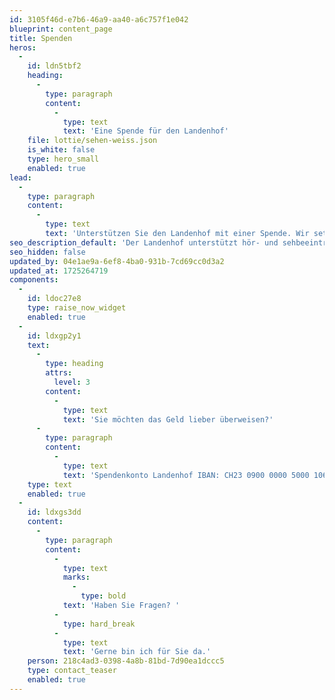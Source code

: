 ```yaml
---
id: 3105f46d-e7b6-46a9-aa40-a6c757f1e042
blueprint: content_page
title: Spenden
heros:
  -
    id: ldn5tbf2
    heading:
      -
        type: paragraph
        content:
          -
            type: text
            text: 'Eine Spende für den Landenhof'
    file: lottie/sehen-weiss.json
    is_white: false
    type: hero_small
    enabled: true
lead:
  -
    type: paragraph
    content:
      -
        type: text
        text: 'Unterstützen Sie den Landenhof mit einer Spende. Wir setzen Ihre Spende auf jeden Fall dafür ein, Kindern und Jugendlichen mit einer Hör- oder Sehbeeinträchtigung kleine und grosse Wünsche zu erfüllen oder ihnen zusätzliche Hilfeleistungen zu ermöglichen. Herzlichen Dank für Ihre wertvolle Unterstützung!'
seo_description_default: 'Der Landenhof unterstützt hör- und sehbeeinträchtigte Kinder & Jugendliche in ihrem selbstbestimmten Leben durch Förderung ihrer Fähigkeiten & Entwicklung'
seo_hidden: false
updated_by: 04e1ae9a-6ef8-4ba0-931b-7cd69cc0d3a2
updated_at: 1725264719
components:
  -
    id: ldoc27e8
    type: raise_now_widget
    enabled: true
  -
    id: ldxgp2y1
    text:
      -
        type: heading
        attrs:
          level: 3
        content:
          -
            type: text
            text: 'Sie möchten das Geld lieber überweisen?'
      -
        type: paragraph
        content:
          -
            type: text
            text: 'Spendenkonto Landenhof IBAN: CH23 0900 0000 5000 1067 6'
    type: text
    enabled: true
  -
    id: ldxgs3dd
    content:
      -
        type: paragraph
        content:
          -
            type: text
            marks:
              -
                type: bold
            text: 'Haben Sie Fragen? '
          -
            type: hard_break
          -
            type: text
            text: 'Gerne bin ich für Sie da.'
    person: 218c4ad3-0398-4a8b-81bd-7d90ea1dccc5
    type: contact_teaser
    enabled: true
---
```

